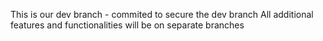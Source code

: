 This is our dev branch - commited to secure the dev branch
All additional features and functionalities will be on separate branches
